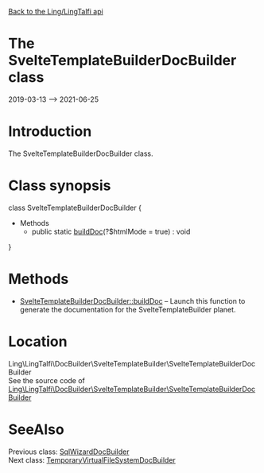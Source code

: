 [Back to the Ling/LingTalfi api](https://github.com/lingtalfi/LingTalfi/blob/master/doc/api/Ling/LingTalfi.md)



The SvelteTemplateBuilderDocBuilder class
================
2019-03-13 --> 2021-06-25






Introduction
============

The SvelteTemplateBuilderDocBuilder class.



Class synopsis
==============


class <span class="pl-k">SvelteTemplateBuilderDocBuilder</span>  {

- Methods
    - public static [buildDoc](https://github.com/lingtalfi/LingTalfi/blob/master/doc/api/Ling/LingTalfi/DocBuilder/SvelteTemplateBuilder/SvelteTemplateBuilderDocBuilder/buildDoc.md)(?$htmlMode = true) : void

}






Methods
==============

- [SvelteTemplateBuilderDocBuilder::buildDoc](https://github.com/lingtalfi/LingTalfi/blob/master/doc/api/Ling/LingTalfi/DocBuilder/SvelteTemplateBuilder/SvelteTemplateBuilderDocBuilder/buildDoc.md) &ndash; Launch this function to generate the documentation for the SvelteTemplateBuilder planet.





Location
=============
Ling\LingTalfi\DocBuilder\SvelteTemplateBuilder\SvelteTemplateBuilderDocBuilder<br>
See the source code of [Ling\LingTalfi\DocBuilder\SvelteTemplateBuilder\SvelteTemplateBuilderDocBuilder](https://github.com/lingtalfi/LingTalfi/blob/master/DocBuilder/SvelteTemplateBuilder/SvelteTemplateBuilderDocBuilder.php)



SeeAlso
==============
Previous class: [SqlWizardDocBuilder](https://github.com/lingtalfi/LingTalfi/blob/master/doc/api/Ling/LingTalfi/DocBuilder/SqlWizard/SqlWizardDocBuilder.md)<br>Next class: [TemporaryVirtualFileSystemDocBuilder](https://github.com/lingtalfi/LingTalfi/blob/master/doc/api/Ling/LingTalfi/DocBuilder/TemporaryVirtualFileSystem/TemporaryVirtualFileSystemDocBuilder.md)<br>
